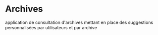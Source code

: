 # Archives
application  de consultation d'archives mettant en place des suggestions personnalisées par utilisateurs et par archive
